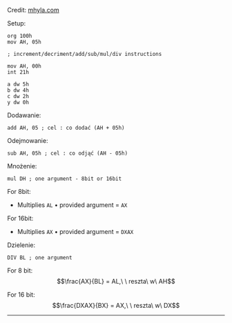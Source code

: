 Credit: [mhyla.com](https://mhyla.com/wia2-5/)

Setup:
```Assembly
org 100h
mov AH, 05h

; increment/decriment/add/sub/mul/div instructions

mov AH, 00h
int 21h

a dw 5h
b dw 4h
c dw 2h
y dw 0h
```


Dodawanie:
```Assembly
add AH, 05 ; cel : co dodać (AH + 05h)
```

Odejmowanie:
```Assembly
sub AH, 05h ; cel : co odjąć (AH - 05h)
```

Mnożenie:
```Assembly
mul DH ; one argument - 8bit or 16bit
```

For 8bit:
- Multiplies `AL` • provided argument = `AX`

For 16bit:
- Multiplies `AX` • provided argument = `DXAX`

Dzielenie:
```Assembly
DIV BL ; one argument
```

For 8 bit:
$$\frac{AX}{BL} = AL,\ \ reszta\ w\ AH$$


For 16 bit:
$$\frac{DXAX}{BX} = AX,\ \ reszta\ w\ DX$$


---

